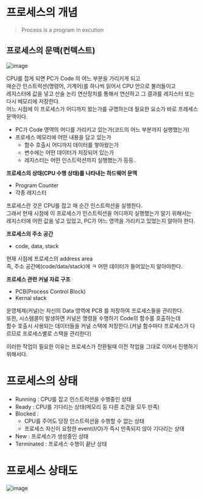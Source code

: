 # 프로세스의 개념
> Process is a program in excution  

## 프로세스의 문맥(컨텍스트)     
  
![image](https://user-images.githubusercontent.com/50267433/140644910-6bf4fb17-a8f8-4f23-ab8d-766cfac5f1e3.png)

CPU를 잡게 되면 PC가 Code 의 어느 부분을 가리키게 되고       
매순간 인스트럭션(명령어, 기계어)를 하나씩 읽어서 CPU 안으로 불러들이고     
레지스터에 값을 넣고 산술 논리 연산장치를 통해서 연산하고 그 결과를 레지스터 또는 다시 메모리에 저장한다.     
어느 시점에 이 프로세스가 어디까지 왔는가를 규명하는데 필요한 요소가 바로 프레세스 문맥이다.   

* PC가 Code 영역의 어디를 가리키고 있는가(코드의 어느 부분까지 실행했는가)     
* 프로세스 메모리에 어떤 내용을 담고 있는가 
    * 함수 호출시 어디까지 데이터를 쌓아왔는가 
    * 변수에는 어떤 데이터가 저장되어 있는가
    * 레지스터는 어떤 인스트럭션까지 실행했는가 등등..  
    
**프로세스의 상태(CPU 수행 상태)를 나타내는 하드웨어 문맥** 
* Program Counter
* 각종 레지스터 

프로세스란 것은 CPU를 잡고 매 순간 인스트럭션을 실행한다.              
그래서 현재 시점에 이 프로세스가 인스트럭션을 어디까지 실행했는가 알기 위해서는    
레지스터에 어떤 값을 넣고 있었고, PC가 어느 영역을 가리키고 있었는지 알아야 한다.      


**프로세스의 주소 공간**  
* code, data, stack  
  
현재 시점에 프로세스의 address area     
즉, 주소 공간에(code/data/stack)에 ㅋ 어떤 데이터가 들어있는지 알아야한다.     

**프로세스 관련 커널 자료 구조**    
* PCB(Process Control Block) 
* Kernal stack 

운영체제(커널)는 자신의 Data 영역에 PCB 를 저장하여 프로세스들을 관리한다.            
또한, 시스템콜이 발생하면 커널은 명령을 수행하기 Code의 함수를 호출하는데            
함수 호출시 사용되는 데이터들을 커널 스택에 저장한다.(커널 함수마다 프로세스가 다르므로 프로세스별로 스택을 관리한다)    

이러한 작업이 필요한 이유는 프로세스가 전환될때 이전 작업을 그대로 이어서 진행하기 위해서다.   

# 프로세스의 상태 
* Running : CPU를 잡고 인스트럭션을 수행중인 상태  
* Ready : CPU를 기다리는 상태(메모리 등 다른 조건을 모두 만족)   
* Blocked : 
    * CPU를 주어도 당장 인스트럭션을 수행할 수 없는 상태     
    * 프로세스 자신이 요청한 event(I/O)가 즉시 만족되지 않아 기다리는 상태  
* New : 프로세스가 생성중인 상태  
* Terminated : 프로세스 수행이 끝난 상태   

# 프로세스 상태도 
   
![image](https://user-images.githubusercontent.com/50267433/140645952-3856f53e-1d90-4366-b8e0-adc4a45469b3.png)   
  
  



   







    

